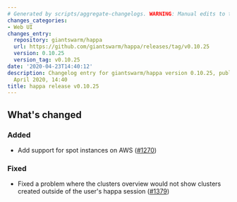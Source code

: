 ```yaml
---
# Generated by scripts/aggregate-changelogs. WARNING: Manual edits to this files will be overwritten.
changes_categories:
- Web UI
changes_entry:
  repository: giantswarm/happa
  url: https://github.com/giantswarm/happa/releases/tag/v0.10.25
  version: 0.10.25
  version_tag: v0.10.25
date: '2020-04-23T14:40:12'
description: Changelog entry for giantswarm/happa version 0.10.25, published on 23
  April 2020, 14:40
title: happa release v0.10.25
---
```


## What's changed

### Added

- Add support for spot instances on AWS ([#1270](https://github.com/giantswarm/happa/pull/1270))

### Fixed

- Fixed a problem where the clusters overview would not show clusters created outside of the user's happa session ([#1379](https://github.com/giantswarm/happa/pull/1379))


